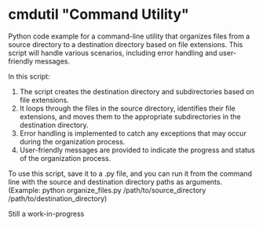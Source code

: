 # cmdutil "Command Utility"

Python code example for a command-line utility that organizes files from a source directory to a destination directory based on file extensions. This script will handle various scenarios, including error handling and user-friendly messages.

In this script:

1. The script creates the destination directory and subdirectories based on file extensions.
2. It loops through the files in the source directory, identifies their file extensions, and moves them to the appropriate subdirectories in the destination directory.
3. Error handling is implemented to catch any exceptions that may occur during the organization process.
4. User-friendly messages are provided to indicate the progress and status of the organization process.

To use this script, save it to a .py file, and you can run it from the command line with the source and destination directory paths as arguments. (Example: python organize_files.py /path/to/source_directory /path/to/destination_directory)

Still a work-in-progress
